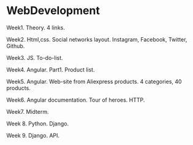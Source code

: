 # WebDevelopment

Week1. 
Theory. 4 links.

Week2.
Html,css. Social networks layout. Instagram, Facebook, Twitter, Github.

Week3.
JS. To-do-list.

Week4.
Angular. Part1. Product list.

Week5.
Angular. Web-site from Aliexpress products. 4 categories, 40 products.

Week6.
Angular documentation. Tour of heroes. HTTP.

Week7.
Midterm.

Week 8.
Python. Django.

Week 9.
Django. API.
